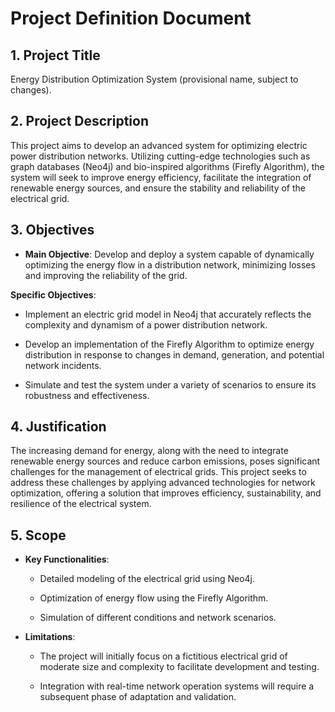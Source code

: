 # Project Definition Document

## 1. Project Title

Energy Distribution Optimization System (provisional name, subject to changes).

## 2. Project Description

This project aims to develop an advanced system for optimizing electric power distribution networks. Utilizing cutting-edge technologies such as graph databases (Neo4j) and bio-inspired algorithms (Firefly Algorithm), the system will seek to improve energy efficiency, facilitate the integration of renewable energy sources, and ensure the stability and reliability of the electrical grid.

## 3. Objectives

- **Main Objective**: Develop and deploy a system capable of dynamically optimizing the energy flow in a distribution network, minimizing losses and improving the reliability of the grid.

**Specific Objectives**:

 - Implement an electric grid model in Neo4j that accurately reflects the complexity and dynamism of a power distribution network.

 - Develop an implementation of the Firefly Algorithm to optimize energy distribution in response to changes in demand, generation, and potential network incidents.

- Simulate and test the system under a variety of scenarios to ensure its robustness and effectiveness.

## 4. Justification

The increasing demand for energy, along with the need to integrate renewable energy sources and reduce carbon emissions, poses significant challenges for the management of electrical grids. This project seeks to address these challenges by applying advanced technologies for network optimization, offering a solution that improves efficiency, sustainability, and resilience of the electrical system.

## 5. Scope

- **Key Functionalities**:

    - Detailed modeling of the electrical grid using Neo4j.

    - Optimization of energy flow using the Firefly Algorithm.

    - Simulation of different conditions and network scenarios.

- **Limitations**:

    - The project will initially focus on a fictitious electrical grid of moderate size and complexity to facilitate development and testing.

    - Integration with real-time network operation systems will require a subsequent phase of adaptation and validation.

